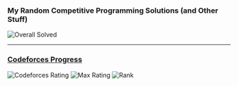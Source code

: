 ### My Random Competitive Programming Solutions (and Other Stuff) 

![Overall Solved](https://img.shields.io/badge/dynamic/json?url=https://raw.githubusercontent.com/a7mddra/CompetitiveProgramming/main/badge.json&query=$.message&label=Overall%20Solved&color=blue&style=for-the-badge&logo=codeforces)

---

### [Codeforces Progress](https://codeforces.com/profile/a7mddra)
![Codeforces Rating](https://img.shields.io/badge/dynamic/json?url=https://raw.githubusercontent.com/your-username/your-repo/main/codeforces_data.json&query=$.current_rating&label=Contest%20Rating&color=blue&logo=codeforces&style=for-the-badge)
![Max Rating](https://img.shields.io/badge/dynamic/json?url=https://raw.githubusercontent.com/your-username/your-repo/main/codeforces_data.json&query=$.max_rating&label=Max%20Rating&color=blue&logo=codeforces&style=for-the-badge)
![Rank](https://img.shields.io/badge/dynamic/json?url=https://raw.githubusercontent.com/your-username/your-repo/main/codeforces_data.json&query=$.rank&label=Rank&color=blue&logo=codeforces&style=for-the-badge)
